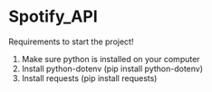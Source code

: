 # Spotify_API

Requirements to start the project!

1. Make sure python is installed on your computer
2. Install python-dotenv (pip install python-dotenv)
3. Install requests (pip install requests)